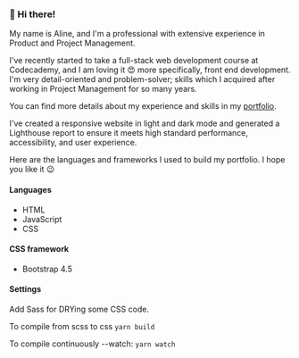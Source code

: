 
### :wave: Hi there!

My name is Aline, and I'm a professional with extensive experience in Product and Project Management.

I've recently started to take a full-stack web development course at Codecademy, and I am loving it :heart_eyes:  more specifically, front end development. I'm very detail-oriented and problem-solver; skills which I acquired after working in Project Management for so many years.

You can find more details about my experience and skills in my [portfolio](https://aoliveiramagalhaes.github.io/portfolio).

I've created a responsive website in light and dark mode and generated a Lighthouse report to ensure it meets high standard performance, accessibility, and user experience.

Here are the languages and frameworks I used to build my portfolio. I hope you like it :wink:

#### Languages
 * HTML
 * JavaScript
 * CSS

 #### CSS framework
 * Bootstrap 4.5

 #### Settings

 Add Sass for DRYing some CSS code.

To compile from scss to css
`yarn build`

To compile continuously --watch:
`yarn watch`